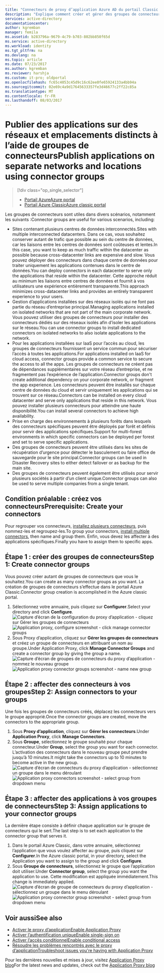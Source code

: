 ```yaml
---
title: "Connecteurs de proxy d’application Azure AD du portail Classic | Microsoft Docs"
description: "Explique comment créer et gérer des groupes de connecteurs dans le proxy d’Application Azure AD."
services: active-directory
documentationcenter: 
author: kgremban
manager: femila
ms.assetid: b283796a-9679-4c79-b703-802bb850f65d
ms.service: active-directory
ms.workload: identity
ms.tgt_pltfrm: na
ms.devlang: na
ms.topic: article
ms.date: 07/23/2017
ms.author: kgremban
ms.reviewer: harshja
ms.custom: it-pro; oldportal
ms.openlocfilehash: fc65c4053c45d9c16c62ee0fe65924133a4bb94a
ms.sourcegitcommit: 02e69c4a9d17645633357fe3d46677c2ff22c85a
ms.translationtype: MT
ms.contentlocale: fr-FR
ms.lasthandoff: 08/03/2017
---
```

# <a name="publish-applications-on-separate-networks-and-locations-using-connector-groups"></a><span data-ttu-id="d1e4f-103">Publier des applications sur des réseaux et emplacements distincts à l’aide de groupes de connecteurs</span><span class="sxs-lookup"><span data-stu-id="d1e4f-103">Publish applications on separate networks and locations using connector groups</span></span>
> [!div class="op_single_selector"]
> * [<span data-ttu-id="d1e4f-104">Portail Azure</span><span class="sxs-lookup"><span data-stu-id="d1e4f-104">Azure portal</span></span>](active-directory-application-proxy-connectors-azure-portal.md)
> * [<span data-ttu-id="d1e4f-105">Portail Azure Classic</span><span class="sxs-lookup"><span data-stu-id="d1e4f-105">Azure classic portal</span></span>](active-directory-application-proxy-connectors.md)
>
>

<span data-ttu-id="d1e4f-106">Les groupes de connecteurs sont utiles dans divers scénarios, notamment les suivants :</span><span class="sxs-lookup"><span data-stu-id="d1e4f-106">Connector groups are useful for various scenarios, including:</span></span>

* <span data-ttu-id="d1e4f-107">Sites contenant plusieurs centres de données interconnectés.</span><span class="sxs-lookup"><span data-stu-id="d1e4f-107">Sites with multiple interconnected datacenters.</span></span> <span data-ttu-id="d1e4f-108">Dans ce cas, vous souhaitez conserver autant de trafic que possible au sein du centre de données, car les liaisons entre les centres de données sont coûteuses et lentes.</span><span class="sxs-lookup"><span data-stu-id="d1e4f-108">In this case, you want to keep as much traffic within the datacenter as possible because cross-datacenter links are expensive and slow.</span></span> <span data-ttu-id="d1e4f-109">Vous pouvez déployer des connecteurs dans chaque centre de données pour traiter uniquement les applications contenues dans le centre de données.</span><span class="sxs-lookup"><span data-stu-id="d1e4f-109">You can deploy connectors in each datacenter to serve only the applications that reside within the datacenter.</span></span> <span data-ttu-id="d1e4f-110">Cette approche réduit au minimum les liaisons entre centres de données et fournit à vos utilisateurs une expérience entièrement transparente.</span><span class="sxs-lookup"><span data-stu-id="d1e4f-110">This approach minimizes cross-datacenter links and provides an entirely transparent experience to your users.</span></span>
* <span data-ttu-id="d1e4f-111">Gestion d’applications installées sur des réseaux isolés qui ne font pas partie du réseau d’entreprise principal.</span><span class="sxs-lookup"><span data-stu-id="d1e4f-111">Managing applications installed on isolated networks that are not part of the main corporate network.</span></span> <span data-ttu-id="d1e4f-112">Vous pouvez utiliser des groupes de connecteurs pour installer des connecteurs dédiés sur des réseaux isolés afin d’isoler les applications sur le réseau.</span><span class="sxs-lookup"><span data-stu-id="d1e4f-112">You can use connector groups to install dedicated connectors on isolated networks to also isolate applications to the network.</span></span>
* <span data-ttu-id="d1e4f-113">Pour les applications installées sur IaaS pour l’accès au cloud, les groupes de connecteurs fournissent un service commun pour sécuriser l’accès à toutes les applications.</span><span class="sxs-lookup"><span data-stu-id="d1e4f-113">For applications installed on IaaS for cloud access, connector groups provide a common service to secure the access to all the apps.</span></span> <span data-ttu-id="d1e4f-114">Les groupes de connecteurs ne créent pas de dépendances supplémentaires sur votre réseau d’entreprise, et ne fragmentent pas l’expérience de l’application.</span><span class="sxs-lookup"><span data-stu-id="d1e4f-114">Connector groups don't create additional dependency on your corporate network, or fragment the app experience.</span></span> <span data-ttu-id="d1e4f-115">Les connecteurs peuvent être installés sur chaque centre de données du cloud et servir uniquement les applications qui se trouvent sur ce réseau.</span><span class="sxs-lookup"><span data-stu-id="d1e4f-115">Connectors can be installed on every cloud datacenter and serve only applications that reside in this network.</span></span> <span data-ttu-id="d1e4f-116">Vous pouvez installer plusieurs connecteurs pour atteindre une haute disponibilité.</span><span class="sxs-lookup"><span data-stu-id="d1e4f-116">You can install several connectors to achieve high availability.</span></span>
* <span data-ttu-id="d1e4f-117">Prise en charge des environnements à plusieurs forêts dans lesquels des connecteurs spécifiques peuvent être déployés par forêt et définis pour servir des applications spécifiques.</span><span class="sxs-lookup"><span data-stu-id="d1e4f-117">Support for multi-forest environments in which specific connectors can be deployed per forest and set to serve specific applications.</span></span>
* <span data-ttu-id="d1e4f-118">Des groupes de connecteurs peuvent être utilisés dans les sites de récupération d’urgence pour détecter le basculement ou faire office de sauvegarde pour le site principal.</span><span class="sxs-lookup"><span data-stu-id="d1e4f-118">Connector groups can be used in Disaster Recovery sites to either detect failover or as backup for the main site.</span></span>
* <span data-ttu-id="d1e4f-119">Des groupes de connecteurs peuvent également être utilisés pour servir plusieurs sociétés à partir d’un client unique.</span><span class="sxs-lookup"><span data-stu-id="d1e4f-119">Connector groups can also be used to serve multiple companies from a single tenant.</span></span>

## <a name="prerequisite-create-your-connectors"></a><span data-ttu-id="d1e4f-120">Condition préalable : créez vos connecteurs</span><span class="sxs-lookup"><span data-stu-id="d1e4f-120">Prerequisite: Create your connectors</span></span>
<span data-ttu-id="d1e4f-121">Pour regrouper vos connecteurs, [installez plusieurs connecteurs](active-directory-application-proxy-enable.md), puis nommez-les et regroupez-les.</span><span class="sxs-lookup"><span data-stu-id="d1e4f-121">To group your connectors, [install multiple connectors](active-directory-application-proxy-enable.md), then name and group them.</span></span> <span data-ttu-id="d1e4f-122">Enfin, vous devez les affecter à des applications spécifiques.</span><span class="sxs-lookup"><span data-stu-id="d1e4f-122">Finally you have to assign them to specific apps.</span></span>

## <a name="step-1-create-connector-groups"></a><span data-ttu-id="d1e4f-123">Étape 1 : créer des groupes de connecteurs</span><span class="sxs-lookup"><span data-stu-id="d1e4f-123">Step 1: Create connector groups</span></span>
<span data-ttu-id="d1e4f-124">Vous pouvez créer autant de groupes de connecteurs que vous le souhaitez.</span><span class="sxs-lookup"><span data-stu-id="d1e4f-124">You can create as many connector groups as you want.</span></span> <span data-ttu-id="d1e4f-125">La création de groupes de connecteurs s’effectue dans le portail Azure Classic.</span><span class="sxs-lookup"><span data-stu-id="d1e4f-125">Connector group creation is accomplished in the Azure classic portal.</span></span>

1. <span data-ttu-id="d1e4f-126">Sélectionnez votre annuaire, puis cliquez sur **Configurer**.</span><span class="sxs-lookup"><span data-stu-id="d1e4f-126">Select your directory and click **Configure**.</span></span>  
    <span data-ttu-id="d1e4f-127">![Capture d’écran de la configuration du proxy d’application - cliquez sur Gérer les groupes de connecteurs](./media/active-directory-application-proxy-connectors/app_proxy_connectors_creategroup.png)</span><span class="sxs-lookup"><span data-stu-id="d1e4f-127">![Application proxy, configure screenshot - click manage connector groups](./media/active-directory-application-proxy-connectors/app_proxy_connectors_creategroup.png)</span></span>
2. <span data-ttu-id="d1e4f-128">Sous Proxy d’application, cliquez sur **Gérer les groupes de connecteurs** et créez un groupe de connecteurs en attribuant un nom au groupe.</span><span class="sxs-lookup"><span data-stu-id="d1e4f-128">Under Application Proxy, click **Manage Connector Groups** and create a connector group by giving the group a name.</span></span>  
    <span data-ttu-id="d1e4f-129">![Capture d’écran de groupes de connecteurs du proxy d’application - nommez le nouveau groupe](./media/active-directory-application-proxy-connectors/app_proxy_connectors_namegroup.png)</span><span class="sxs-lookup"><span data-stu-id="d1e4f-129">![Application proxy connector groups screenshot - name new group](./media/active-directory-application-proxy-connectors/app_proxy_connectors_namegroup.png)</span></span>

## <a name="step-2-assign-connectors-to-your-groups"></a><span data-ttu-id="d1e4f-130">Étape 2 : affecter des connecteurs à vos groupes</span><span class="sxs-lookup"><span data-stu-id="d1e4f-130">Step 2: Assign connectors to your groups</span></span>
<span data-ttu-id="d1e4f-131">Une fois les groupes de connecteurs créés, déplacez les connecteurs vers le groupe approprié.</span><span class="sxs-lookup"><span data-stu-id="d1e4f-131">Once the connector groups are created, move the connectors to the appropriate group.</span></span>

1. <span data-ttu-id="d1e4f-132">Sous **Proxy d’application**, cliquez sur **Gérer les connecteurs**.</span><span class="sxs-lookup"><span data-stu-id="d1e4f-132">Under **Application Proxy**, click **Manage Connectors**.</span></span>
2. <span data-ttu-id="d1e4f-133">Sous **Groupe**, sélectionnez le groupe souhaité pour chaque connecteur.</span><span class="sxs-lookup"><span data-stu-id="d1e4f-133">Under **Group**, select the group you want for each connector.</span></span> <span data-ttu-id="d1e4f-134">L’activation des connecteurs dans le nouveau groupe peut prendre jusqu’à 10 minutes.</span><span class="sxs-lookup"><span data-stu-id="d1e4f-134">It might take the connectors up to 10 minutes to become active in the new group.</span></span>  
    <span data-ttu-id="d1e4f-135">![Capture d’écran de connecteurs du proxy d’application - sélectionnez un groupe dans le menu déroulant](./media/active-directory-application-proxy-connectors/app_proxy_connectors_connectorlist.png)</span><span class="sxs-lookup"><span data-stu-id="d1e4f-135">![Application proxy connectors screenshot - select group from dropdown menu](./media/active-directory-application-proxy-connectors/app_proxy_connectors_connectorlist.png)</span></span>

## <a name="step-3-assign-applications-to-your-connector-groups"></a><span data-ttu-id="d1e4f-136">Étape 3 : affecter des applications à vos groupes de connecteurs</span><span class="sxs-lookup"><span data-stu-id="d1e4f-136">Step 3: Assign applications to your connector groups</span></span>
<span data-ttu-id="d1e4f-137">La dernière étape consiste à définir chaque application sur le groupe de connecteurs qui le sert.</span><span class="sxs-lookup"><span data-stu-id="d1e4f-137">The last step is to set each application to the connector group that serves it.</span></span>

1. <span data-ttu-id="d1e4f-138">Dans le portail Azure Classic, dans votre annuaire, sélectionnez l’application que vous voulez affecter au groupe, puis cliquez sur **Configurer**.</span><span class="sxs-lookup"><span data-stu-id="d1e4f-138">In the Azure classic portal, in your directory, select the Application you want to assign to the group and click **Configure**.</span></span>
2. <span data-ttu-id="d1e4f-139">Sous **Groupe de connecteurs**, sélectionnez le groupe que l’application doit utiliser.</span><span class="sxs-lookup"><span data-stu-id="d1e4f-139">Under **Connector group**, select the group you want the application to use.</span></span> <span data-ttu-id="d1e4f-140">Cette modification est appliquée immédiatement.</span><span class="sxs-lookup"><span data-stu-id="d1e4f-140">This change is immediately applied.</span></span>  
    <span data-ttu-id="d1e4f-141">![Capture d’écran de groupe de connecteurs du proxy d’application - sélectionnez un groupe dans le menu déroulant](./media/active-directory-application-proxy-connectors/app_proxy_connectors_newgroup.png)</span><span class="sxs-lookup"><span data-stu-id="d1e4f-141">![Application proxy connector group screenshot - select group from dropdown menu](./media/active-directory-application-proxy-connectors/app_proxy_connectors_newgroup.png)</span></span>

## <a name="see-also"></a><span data-ttu-id="d1e4f-142">Voir aussi</span><span class="sxs-lookup"><span data-stu-id="d1e4f-142">See also</span></span>
* [<span data-ttu-id="d1e4f-143">Activer le proxy d’application</span><span class="sxs-lookup"><span data-stu-id="d1e4f-143">Enable Application Proxy</span></span>](active-directory-application-proxy-enable.md)
* [<span data-ttu-id="d1e4f-144">Activer l’authentification unique</span><span class="sxs-lookup"><span data-stu-id="d1e4f-144">Enable single-sign on</span></span>](active-directory-application-proxy-sso-using-kcd.md)
* [<span data-ttu-id="d1e4f-145">Activer l’accès conditionnel</span><span class="sxs-lookup"><span data-stu-id="d1e4f-145">Enable conditional access</span></span>](active-directory-application-proxy-conditional-access.md)
* [<span data-ttu-id="d1e4f-146">Résoudre les problèmes rencontrés avec le proxy d’application</span><span class="sxs-lookup"><span data-stu-id="d1e4f-146">Troubleshoot issues you're having with Application Proxy</span></span>](active-directory-application-proxy-troubleshoot.md)

<span data-ttu-id="d1e4f-147">Pour les dernières nouvelles et mises à jour, visitez [Application Proxy blog](http://blogs.technet.com/b/applicationproxyblog/)</span><span class="sxs-lookup"><span data-stu-id="d1e4f-147">For the latest news and updates, check out the [Application Proxy blog](http://blogs.technet.com/b/applicationproxyblog/)</span></span>
